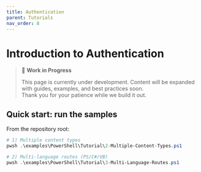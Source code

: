 ```yaml
---
title: Authentication
parent: Tutorials
nav_order: 8
---
```


# Introduction to Authentication

> 🚧 **Work in Progress**
>
> This page is currently under development. Content will be expanded with guides, examples, and best practices soon.  
> Thank you for your patience while we build it out.

## Quick start: run the samples

From the repository root:

```powershell
# 1) Multiple content types
pwsh .\examples\PowerShell\Tutorial\2-Multiple-Content-Types.ps1

# 2) Multi-language routes (PS/C#/VB)
pwsh .\examples\PowerShell\Tutorial\3-Multi-Language-Routes.ps1
```
